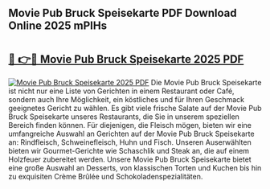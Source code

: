 ## Movie Pub Bruck Speisekarte PDF Download Online 2025 mPIHs

# <h2><a href="http://gc8cg7p.nevu.top/?p=Movie+Pub+Bruck+Speisekarte">🔗 👉🔴 Movie Pub Bruck Speisekarte 2025 PDF</a></h2>

[![Movie Pub Bruck Speisekarte 2025 PDF](https://i.imgur.com/dBaPXMq.png)](http://gc8cg7p.nevu.top/?p=Movie+Pub+Bruck+Speisekarte)
Die Movie Pub Bruck Speisekarte ist nicht nur eine Liste von Gerichten in einem Restaurant oder Café, sondern auch Ihre Möglichkeit, ein köstliches und für Ihren Geschmack geeignetes Gericht zu wählen. Es gibt viele frische Salate auf der Movie Pub Bruck Speisekarte unseres Restaurants, die Sie in unserem speziellen Bereich finden können. Für diejenigen, die Fleisch mögen, bieten wir eine umfangreiche Auswahl an Gerichten auf der Movie Pub Bruck Speisekarte an: Rindfleisch, Schweinefleisch, Huhn und Fisch. Unseren Auserwählten bieten wir Gourmet-Gerichte wie Schaschlik und Steak an, die auf einem Holzfeuer zubereitet werden. Unsere Movie Pub Bruck Speisekarte bietet eine große Auswahl an Desserts, von klassischen Torten und Kuchen bis hin zu exquisiten Crème Brûlée und Schokoladenspezialitäten.
